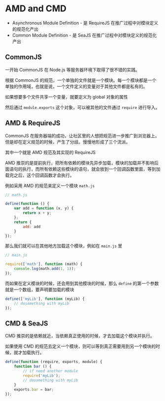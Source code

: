 # AMD and CMD

- Asynchronous Module Definition - 是 RequireJS 在推广过程中对模块定义的规范化产出
- Common Module Definition - 是 SeaJS 在推广过程中对模块定义的规范化产出

## CommonJS

一开始 CommonJS 在 Node.js 等服务器环境下取得了很不错的实践。

根据 CommonJS 的规范，一个单独的文件就是一个模块。每一个模块都是一个单独的作用域，也就是说，一个文件定义的变量对于其他文件都是私有的。

如果想要多个文件共享一个变量，就要定义为 global 对象的属性

然后通过 `module.exports` 这个对象，可以被其他的文件通过 `require` 进行导入。

## AMD & RequireJS

CommonJS 在服务器端的成功，让社区里的人想把规范进一步推广到浏览器上。但是却在定义规范的时候，产生了分歧。慢慢地形成了三个流派。

其中一个就是 AMD 规范及其实现的 RequireJS

AMD 推崇的是提前执行，把所有依赖的模块先异步加载，模块的加载并不影响后面语句的执行，而所有依赖这些模块的语句，就会放到一个回调函数里面，等到加载完之后，这个回调函数才会执行。

例如采用 AMD 的规范来定义一个模块 `math.js`

```javascript
// math.js

define(function () {
	var add = function (x, y) {
		return x + y;
	};
	return {
		add: add
	}
});
```

那么我们就可以在其他地方加载这个模块，例如在 `main.js` 里

```javascript
// main.js

require(['math'], function (math) {
	console.log(math.add(1, 1));
});
```

而如果在定义模块的时候，还会用到其他模块的时候，那么 `define` 的第一个参数就是一个数组，要声明要加载的模块

```javascript
define(['myLib'], function (myLib) {
	// dosomething with myLib
});
```

## CMD & SeaJS

CMD 推崇的是依赖就近，当依赖真正使用的时候，才去加载这个模块并执行。

如果使用 CMD 的规范去定义一个模块，则可以等到真正需要用到另一个模块的时候，就才加载执行。

```javascript
define(function (require, exports, module) {
	function bar () {
		// if need another module
		require('myLib');
		// dosomething with myLib
	}
	exports.bar = bar;
});
```
